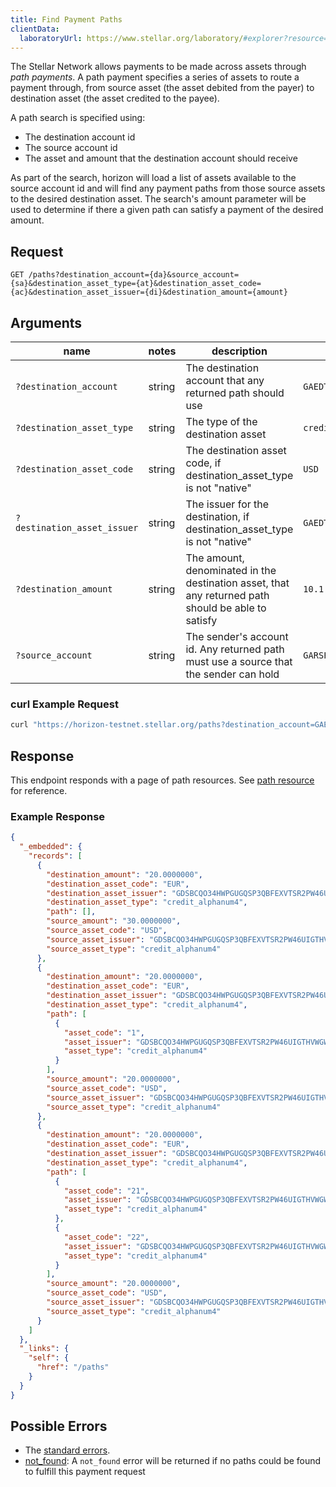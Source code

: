 ```yaml
---
title: Find Payment Paths
clientData:
  laboratoryUrl: https://www.stellar.org/laboratory/#explorer?resource=paths&endpoint=all
---
```


The Stellar Network allows payments to be made across assets through _path payments_.  A path payment specifies a series of assets to route a payment through, from source asset (the asset debited from the payer) to destination asset (the asset credited to the payee).

A path search is specified using:

- The destination account id
- The source account id
- The asset and amount that the destination account should receive

As part of the search, horizon will load a list of assets available to the source account id and will find any payment paths from those source assets to the desired destination asset. The search's amount parameter will be used to determine if there a given path can satisfy a payment of the desired amount.

## Request

```
GET /paths?destination_account={da}&source_account={sa}&destination_asset_type={at}&destination_asset_code={ac}&destination_asset_issuer={di}&destination_amount={amount}
```

## Arguments

| name                        | notes  | description                                                                                        | example                                                    |
|-----------------------------|--------|----------------------------------------------------------------------------------------------------|------------------------------------------------------------|
| `?destination_account`      | string | The destination account that any returned path should use                                          | `GAEDTJ4PPEFVW5XV2S7LUXBEHNQMX5Q2GM562RJGOQG7GVCE5H3HIB4V` |
| `?destination_asset_type`   | string | The type of the destination asset                                                                  | `credit_alphanum4`                                         |
| `?destination_asset_code`   | string | The destination asset code, if destination_asset_type is not "native"                            | `USD` |
| `?destination_asset_issuer` | string | The issuer for the destination, if destination_asset_type is not "native"                          | `GAEDTJ4PPEFVW5XV2S7LUXBEHNQMX5Q2GM562RJGOQG7GVCE5H3HIB4V` |
| `?destination_amount`       | string | The amount, denominated in the destination asset, that any returned path should be able to satisfy | `10.1`                                                     |
| `?source_account`           | string | The sender's account id.  Any returned path must use a source that the sender can hold             | `GARSFJNXJIHO6ULUBK3DBYKVSIZE7SC72S5DYBCHU7DKL22UXKVD7MXP` |



### curl Example Request

```sh
curl "https://horizon-testnet.stellar.org/paths?destination_account=GAEDTJ4PPEFVW5XV2S7LUXBEHNQMX5Q2GM562RJGOQG7GVCE5H3HIB4V&source_account=GARSFJNXJIHO6ULUBK3DBYKVSIZE7SC72S5DYBCHU7DKL22UXKVD7MXP&destination_asset_type=credit_alphanum4&destination_asset_code=EUR&destination_asset_issuer=GDSBCQO34HWPGUGQSP3QBFEXVTSR2PW46UIGTHVWGWJGQKH3AFNHXHXN&destination_amount=20"
```

## Response

This endpoint responds with a page of path resources.  See [path resource](../resources/path.md) for reference.

### Example Response

```json
{
  "_embedded": {
    "records": [
      {
        "destination_amount": "20.0000000",
        "destination_asset_code": "EUR",
        "destination_asset_issuer": "GDSBCQO34HWPGUGQSP3QBFEXVTSR2PW46UIGTHVWGWJGQKH3AFNHXHXN",
        "destination_asset_type": "credit_alphanum4",
        "path": [],
        "source_amount": "30.0000000",
        "source_asset_code": "USD",
        "source_asset_issuer": "GDSBCQO34HWPGUGQSP3QBFEXVTSR2PW46UIGTHVWGWJGQKH3AFNHXHXN",
        "source_asset_type": "credit_alphanum4"
      },
      {
        "destination_amount": "20.0000000",
        "destination_asset_code": "EUR",
        "destination_asset_issuer": "GDSBCQO34HWPGUGQSP3QBFEXVTSR2PW46UIGTHVWGWJGQKH3AFNHXHXN",
        "destination_asset_type": "credit_alphanum4",
        "path": [
          {
            "asset_code": "1",
            "asset_issuer": "GDSBCQO34HWPGUGQSP3QBFEXVTSR2PW46UIGTHVWGWJGQKH3AFNHXHXN",
            "asset_type": "credit_alphanum4"
          }
        ],
        "source_amount": "20.0000000",
        "source_asset_code": "USD",
        "source_asset_issuer": "GDSBCQO34HWPGUGQSP3QBFEXVTSR2PW46UIGTHVWGWJGQKH3AFNHXHXN",
        "source_asset_type": "credit_alphanum4"
      },
      {
        "destination_amount": "20.0000000",
        "destination_asset_code": "EUR",
        "destination_asset_issuer": "GDSBCQO34HWPGUGQSP3QBFEXVTSR2PW46UIGTHVWGWJGQKH3AFNHXHXN",
        "destination_asset_type": "credit_alphanum4",
        "path": [
          {
            "asset_code": "21",
            "asset_issuer": "GDSBCQO34HWPGUGQSP3QBFEXVTSR2PW46UIGTHVWGWJGQKH3AFNHXHXN",
            "asset_type": "credit_alphanum4"
          },
          {
            "asset_code": "22",
            "asset_issuer": "GDSBCQO34HWPGUGQSP3QBFEXVTSR2PW46UIGTHVWGWJGQKH3AFNHXHXN",
            "asset_type": "credit_alphanum4"
          }
        ],
        "source_amount": "20.0000000",
        "source_asset_code": "USD",
        "source_asset_issuer": "GDSBCQO34HWPGUGQSP3QBFEXVTSR2PW46UIGTHVWGWJGQKH3AFNHXHXN",
        "source_asset_type": "credit_alphanum4"
      }
    ]
  },
  "_links": {
    "self": {
      "href": "/paths"
    }
  }
}
```

## Possible Errors

- The [standard errors](../errors.md#Standard-Errors).
- [not_found](../errors/not-found.md): A `not_found` error will be returned if no paths could be found to fulfill this payment request
